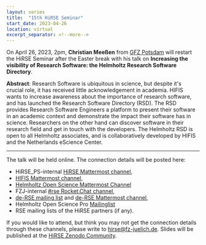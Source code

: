 ```yaml
---
layout: series
title:  "15th HiRSE Seminar"
start_date: 2023-04-26
location: virtual
excerpt_separator: <!--more-->
---
```


On April 26, 2023, 2pm, **Christian Meeßen** from [GFZ Potsdam](https://www.gfz-potsdam.de/staff/christian.meessen/sec52) will restart the HiRSE Seminar after the Easter break with his talk on **Increasing the visibility of Research Software: the Helmholtz Research Software Directory**. 
<!--more-->

**Abstract**: 
Research Software is ubiquitous in science, but despite it's crucial role, it has received little acknowledgement in academia. HIFIS wants to increase awareness about the importance of research software, and has launched the Research Software Directory (RSD). The RSD provides Research Software Engineers a platform to present their software in an academic context and demonstrate the impact their software has in science. Researchers on the other hand can discover software in their research field and get in touch with the developers. The Helmholtz RSD is open to all Helmholtz associates, and is collaboratively developed by HIFIS and the Netherlands eScience Center.

***

The talk will be held online. The connection details will be posted here:

* HiRSE_PS-internal [HiRSE Mattermost channel](https://mattermost.hzdr.de/hirse),
* [HIFIS Mattermost channel](https://mattermost.hzdr.de/hifis), 
* [Helmholtz Open Science Mattermost Channel](https://mattermost.hzdr.de/open-science)
* FZJ-internal [#rse Rocket.Chat channel](https://chat.fz-juelich.de/channel/rse),
* [de-RSE mailing list](https://de-rse.org/de/join.html) and [de-RSE Mattermost channel](https://chat.gwdg.de/channel/derse),
* Helmholtz Open Science Pro [Mailinglist](https://os.helmholtz.de/en/newsroom/mailing-list/)
* RSE mailing lists of the HiRSE partners (if any).

If you would like to attend, but think you may not get the connection details through these channels, please write to [hirse@fz-juelich.de](mailto:hirse@fz-juelich.de). Slides will be published at the [HiRSE Zenodo Community](https://zenodo.org/communities/hirse/).
